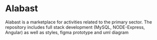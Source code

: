 # Alabast
Alabast is a marketplace for activities related to the primary sector. 
The repository includes full stack development (MySQL, NODE-Express, Angular) as well as styles, figma prototype and uml diagram
